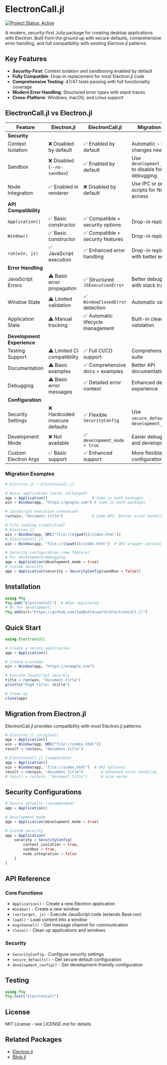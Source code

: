 # ElectronCall.jl

[![Project Status: Active](http://www.repostatus.org/badges/latest/active.svg)](http://www.repostatus.org/#active)

A modern, security-first Julia package for creating desktop applications with Electron. Built from the ground up with secure defaults, comprehensive error handling, and full compatibility with existing Electron.jl patterns.

## Key Features

- **Security-First**: Context isolation and sandboxing enabled by default
- **Fully Compatible**: Drop-in replacement for most Electron.jl code
- **Comprehensive Testing**: 47/47 tests passing with full functionality coverage
- **Modern Error Handling**: Structured error types with stack traces
- **Cross-Platform**: Windows, macOS, and Linux support

## ElectronCall.jl vs Electron.jl

| Feature | Electron.jl | ElectronCall.jl | Migration Notes |
|---------|-------------|------------------|-----------------|
| **Security** | | | |
| Context Isolation | ❌ Disabled by default | ✅ Enabled by default | Automatic - no code changes needed |
| Sandbox | ❌ Disabled (`--no-sandbox`) | ✅ Enabled by default | Use `development_config()` to disable for debugging |
| Node Integration | ✅ Enabled in renderer | ❌ Disabled by default | Use IPC or preload scripts for Node.js access |
| **API Compatibility** | | | |
| `Application()` | ✅ Basic constructor | ✅ Compatible + security options | Drop-in replacement |
| `Window()` | ✅ Basic constructor | ✅ Compatible + security features | Drop-in replacement |
| `run(win, js)` | ✅ JavaScript execution | ✅ Enhanced error handling | Drop-in replacement with better errors |
| **Error Handling** | | | |
| JavaScript Errors | ⚠️ Basic error propagation | ✅ Structured `JSExecutionError` | Better debugging with stack traces |
| Window State | ⚠️ Limited validation | ✅ `WindowClosedError` detection | Automatic validation |
| Application State | ⚠️ Manual tracking | ✅ Automatic lifecycle management | Built-in cleanup and validation |
| **Development Experience** | | | |
| Testing Support | ⚠️ Limited CI compatibility | ✅ Full CI/CD support | Comprehensive test suite |
| Documentation | ⚠️ Basic examples | ✅ Comprehensive docs + examples | Better API documentation |
| Debugging | ⚠️ Basic error messages | ✅ Detailed error context | Enhanced debugging experience |
| **Configuration** | | | |
| Security Settings | ❌ Hardcoded insecure defaults | ✅ Flexible `SecurityConfig` | Use `secure_defaults()`, `development_config()` |
| Development Mode | ❌ Not available | ✅ `development_mode = true` | Easier debugging and development |
| Custom Electron Args | ✅ Basic support | ✅ Enhanced support | More flexible configuration |

### Migration Examples

```julia
# Electron.jl → ElectronCall.jl

# Basic application (works unchanged)
app = Application()                    # Same in both packages
win = Window(app, "https://google.com") # Same in both packages

# JavaScript execution (enhanced)
run(win, "document.title")             # Same API, better error handling

# File loading (simplified)
# Electron.jl
win = Window(app, URI("file://$(pwd())/index.html"))
# ElectronCall.jl
win = Window(app, "file://$(pwd())/index.html")  # URI wrapper optional

# Security configuration (new feature)
# For development/debugging
app = Application(development_mode = true)
# Custom security
app = Application(security = SecurityConfig(sandbox = false))
```

## Installation

```julia
using Pkg
Pkg.add("ElectronCall")  # When registered
# Or for development:
Pkg.add(url="https://github.com/IanButterworth/ElectronCall.jl")
```

## Quick Start

```julia
using ElectronCall

# Create a secure application
app = Application()

# Create a window
win = Window(app, "https://example.com")

# Execute JavaScript securely
title = run(win, "document.title")
println("Page title: $title")

# Clean up
close(app)
```

## Migration from Electron.jl

ElectronCall.jl provides compatibility with most Electron.jl patterns:

```julia
# Electron.jl (original)
app = Application()
win = Window(app, URI("file://index.html"))
result = run(win, "document.title")

# ElectronCall.jl (compatible)
app = Application()
win = Window(app, "file://index.html")  # URI optional
result = run(win, "document.title")        # enhanced error handling
# result = run(win, "document.title")      # also works
```

## Security Configurations

```julia
# Secure defaults (recommended)
app = Application()

# Development mode
app = Application(development_mode = true)

# Custom security
app = Application(
    security = SecurityConfig(
        context_isolation = true,
        sandbox = true,
        node_integration = false
    )
)
```

## API Reference

### Core Functions

- `Application()` - Create a new Electron application
- `Window()` - Create a new window
- `run(target, js)` - Execute JavaScript code (extends Base.run)
- `load()` - Load content into a window
- `msgchannel()` - Get message channel for communication
- `close()` - Clean up applications and windows

### Security

- `SecurityConfig` - Configure security settings
- `secure_defaults()` - Get secure default configuration
- `development_config()` - Get development-friendly configuration

## Testing

```julia
using Pkg
Pkg.test("ElectronCall")
```

## License

MIT License - see LICENSE.md for details.

## Related Packages

- [Electron.jl](https://github.com/davidanthoff/Electron.jl)
- [Blink.jl](https://github.com/JunoLab/Blink.jl)